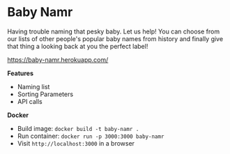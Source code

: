 # Baby Namr

Having trouble naming that pesky baby. Let us help! You can choose from our lists of other people's popular baby names from history and finally give that thing a looking back at you the perfect label!

https://baby-namr.herokuapp.com/

**Features**

- Naming list
- Sorting Parameters
- API calls

**Docker**


- Build image: `docker build -t baby-namr .`
- Run container: `docker run -p 3000:3000 baby-namr`
- Visit `http://localhost:3000` in a browser

